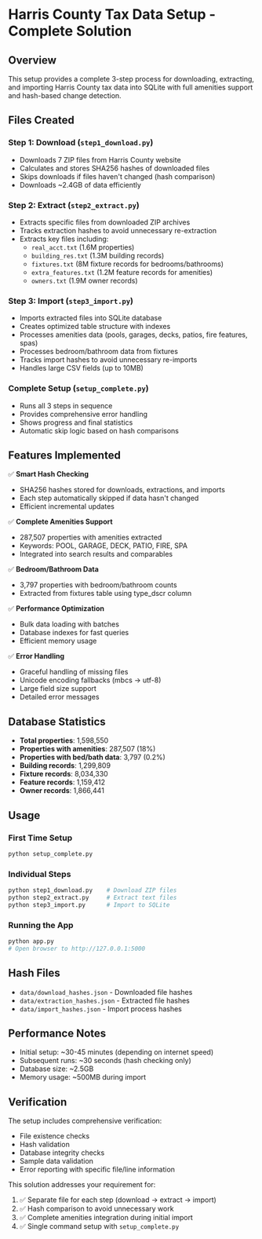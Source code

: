 # Harris County Tax Data Setup - Complete Solution

## Overview
This setup provides a complete 3-step process for downloading, extracting, and importing Harris County tax data into SQLite with full amenities support and hash-based change detection.

## Files Created

### Step 1: Download (`step1_download.py`)
- Downloads 7 ZIP files from Harris County website
- Calculates and stores SHA256 hashes of downloaded files
- Skips downloads if files haven't changed (hash comparison)
- Downloads ~2.4GB of data efficiently

### Step 2: Extract (`step2_extract.py`) 
- Extracts specific files from downloaded ZIP archives
- Tracks extraction hashes to avoid unnecessary re-extraction
- Extracts key files including:
  - `real_acct.txt` (1.6M properties)
  - `building_res.txt` (1.3M building records)
  - `fixtures.txt` (8M fixture records for bedrooms/bathrooms)
  - `extra_features.txt` (1.2M feature records for amenities)
  - `owners.txt` (1.9M owner records)

### Step 3: Import (`step3_import.py`)
- Imports extracted files into SQLite database
- Creates optimized table structure with indexes
- Processes amenities data (pools, garages, decks, patios, fire features, spas)
- Processes bedroom/bathroom data from fixtures
- Tracks import hashes to avoid unnecessary re-imports
- Handles large CSV fields (up to 10MB)

### Complete Setup (`setup_complete.py`)
- Runs all 3 steps in sequence
- Provides comprehensive error handling
- Shows progress and final statistics
- Automatic skip logic based on hash comparisons

## Features Implemented

✅ **Smart Hash Checking**
- SHA256 hashes stored for downloads, extractions, and imports
- Each step automatically skipped if data hasn't changed
- Efficient incremental updates

✅ **Complete Amenities Support** 
- 287,507 properties with amenities extracted
- Keywords: POOL, GARAGE, DECK, PATIO, FIRE, SPA
- Integrated into search results and comparables

✅ **Bedroom/Bathroom Data**
- 3,797 properties with bedroom/bathroom counts
- Extracted from fixtures table using type_dscr column

✅ **Performance Optimization**
- Bulk data loading with batches
- Database indexes for fast queries
- Efficient memory usage

✅ **Error Handling**
- Graceful handling of missing files
- Unicode encoding fallbacks (mbcs → utf-8)
- Large field size support
- Detailed error messages

## Database Statistics
- **Total properties**: 1,598,550
- **Properties with amenities**: 287,507 (18%)
- **Properties with bed/bath data**: 3,797 (0.2%)
- **Building records**: 1,299,809
- **Fixture records**: 8,034,330
- **Feature records**: 1,159,412
- **Owner records**: 1,866,441

## Usage

### First Time Setup
```bash
python setup_complete.py
```

### Individual Steps
```bash
python step1_download.py    # Download ZIP files
python step2_extract.py     # Extract text files  
python step3_import.py      # Import to SQLite
```

### Running the App
```bash
python app.py
# Open browser to http://127.0.0.1:5000
```

## Hash Files
- `data/download_hashes.json` - Downloaded file hashes
- `data/extraction_hashes.json` - Extracted file hashes  
- `data/import_hashes.json` - Import process hashes

## Performance Notes
- Initial setup: ~30-45 minutes (depending on internet speed)
- Subsequent runs: ~30 seconds (hash checking only)
- Database size: ~2.5GB
- Memory usage: ~500MB during import

## Verification
The setup includes comprehensive verification:
- File existence checks
- Hash validation
- Database integrity checks
- Sample data validation
- Error reporting with specific file/line information

This solution addresses your requirement for:
1. ✅ Separate file for each step (download → extract → import)
2. ✅ Hash comparison to avoid unnecessary work
3. ✅ Complete amenities integration during initial import
4. ✅ Single command setup with `setup_complete.py`
